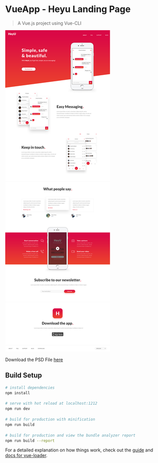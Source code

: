 # VueApp - Heyu Landing Page

> A Vue.js project using Vue-CLI

![Heyu](HeyU-Landing-Page.png)

Download the PSD File [here](https://symu.co/freebies/templates-4/heyu-psd-template/)
 
## Build Setup


``` bash
# install dependencies
npm install

# serve with hot reload at localhost:1212
npm run dev

# build for production with minification
npm run build

# build for production and view the bundle analyzer report
npm run build --report
```

For a detailed explanation on how things work, check out the [guide](http://vuejs-templates.github.io/webpack/) and [docs for vue-loader](http://vuejs.github.io/vue-loader).
